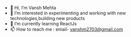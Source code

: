 - 👋 Hi, I’m Vansh Mehta
- 👀 I’m interested in experimenting and working with new technologies,building new products
- 🌱 I’m currently learning ReactJs
- 📫 How to reach me : email- vanshm2703@gmail.com

